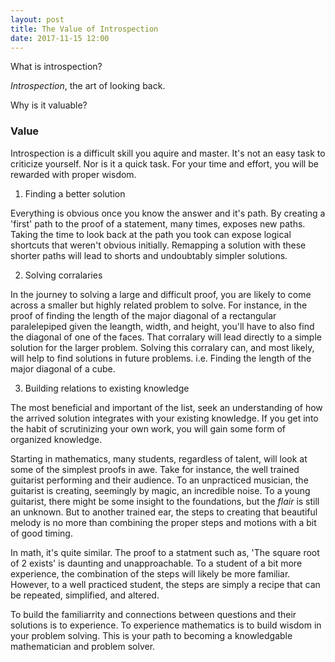 ```yaml
---
layout: post
title: The Value of Introspection
date: 2017-11-15 12:00
---
```


What is introspection?

_Introspection_, the art of looking back.



Why is it valuable?

### Value

Introspection is a difficult skill you aquire and master.
It's not an easy task to criticize yourself.
Nor is it a quick task.
For your time and effort, you will be rewarded with proper wisdom.

1. Finding a better solution

Everything is obvious once you know the answer and it's path.
By creating a 'first' path to the proof of a statement, many times, exposes new paths.
Taking the time to look back at the path you took can expose logical shortcuts that weren't obvious initially.
Remapping a solution with these shorter paths will lead to shorts and undoubtably simpler solutions.

2. Solving corralaries

In the journey to solving a large and difficult proof, you are likely to come across a smaller but highly related problem to solve.
For instance, in the proof of finding the length of the major diagonal of a rectangular paralelepiped given the leangth, width, and height, you'll have to also find the diagonal of one of the faces.
That corralary will lead directly to a simple solution for the larger problem.
Solving this corralary can, and most likely, will help to find solutions in future problems.
i.e. Finding the length of the major diagonal of a cube.

3. Building relations to existing knowledge

The most beneficial and important of the list, seek an understanding of how the arrived solution integrates with your existing knowledge.
If you get into the habit of scrutinizing your own work, you will gain some form of organized knowledge.

Starting in mathematics, many students, regardless of talent, will look at some of the simplest proofs in awe.
Take for instance, the well trained guitarist performing and their audience.
To an unpracticed musician, the guitarist is creating, seemingly by magic, an incredible noise.
To a young guitarist, there might be some insight to the foundations, but the _flair_ is still an unknown.
But to another trained ear, the steps to creating that beautiful melody is no more than combining the proper steps and motions with a bit of good timing.

In math, it's quite similar.
The proof to a statment such as, 'The square root of 2 exists' is daunting and unapproachable.
To a student of a bit more experience, the combination of the steps will likely be more familiar.
However, to a well practiced student, the steps are simply a recipe that can be repeated, simplified, and altered.

To build the familiarrity and connections between questions and their solutions is to experience.
To experience mathematics is to build wisdom in your problem solving.
This is your path to becoming a knowledgable mathematician and problem solver.
